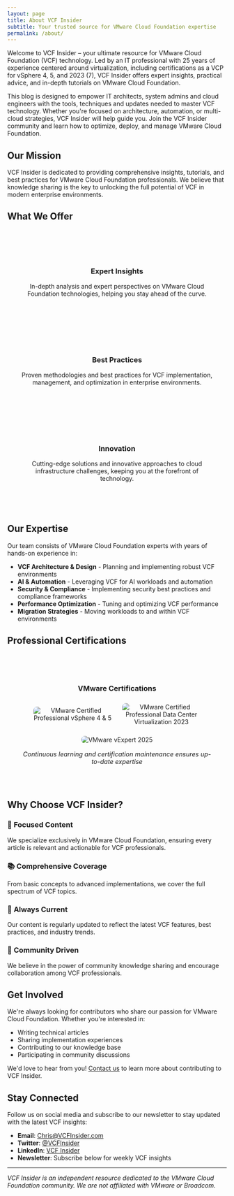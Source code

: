 ```yaml
---
layout: page
title: About VCF Insider
subtitle: Your trusted source for VMware Cloud Foundation expertise
permalink: /about/
---
```


Welcome to VCF Insider – your ultimate resource for VMware Cloud Foundation (VCF) technology. Led by an IT professional with 25 years of experience centered around virtualization, including certifications as a VCP for vSphere 4, 5, and 2023 (7), VCF Insider offers expert insights, practical advice, and in-depth tutorials on VMware Cloud Foundation.

This blog is designed to empower IT architects, system admins and cloud engineers with the tools, techniques and updates needed to master VCF technology. Whether you're focused on architecture, automation, or multi-cloud strategies, VCF Insider will help guide you. Join the VCF Insider community and learn how to optimize, deploy, and manage VMware Cloud Foundation.

## Our Mission

VCF Insider is dedicated to providing comprehensive insights, tutorials, and best practices for VMware Cloud Foundation professionals. We believe that knowledge sharing is the key to unlocking the full potential of VCF in modern enterprise environments.

## What We Offer

<div class="features-grid" style="display: grid; grid-template-columns: repeat(auto-fit, minmax(300px, 1fr)); gap: 2rem; margin: 3rem 0;">

<div class="feature-card" style="background: var(--vmware-light-gray); padding: 2rem; border-radius: var(--border-radius-lg); text-align: center; border: 2px solid var(--vmware-blue);">
    <div style="font-size: 3rem; color: var(--vmware-blue); margin-bottom: 1rem;">
        <i class="fas fa-lightbulb"></i>
    </div>
    <h3 style="color: var(--text-primary); margin-bottom: 1rem;">Expert Insights</h3>
    <p style="color: var(--text-secondary);">In-depth analysis and expert perspectives on VMware Cloud Foundation technologies, helping you stay ahead of the curve.</p>
</div>

<div class="feature-card" style="background: var(--vmware-light-gray); padding: 2rem; border-radius: var(--border-radius-lg); text-align: center; border: 2px solid var(--vmware-green);">
    <div style="font-size: 3rem; color: var(--vmware-green); margin-bottom: 1rem;">
        <i class="fas fa-graduation-cap"></i>
    </div>
    <h3 style="color: var(--text-primary); margin-bottom: 1rem;">Best Practices</h3>
    <p style="color: var(--text-secondary);">Proven methodologies and best practices for VCF implementation, management, and optimization in enterprise environments.</p>
</div>

<div class="feature-card" style="background: var(--vmware-light-gray); padding: 2rem; border-radius: var(--border-radius-lg); text-align: center; border: 2px solid var(--vmware-orange);">
    <div style="font-size: 3rem; color: var(--vmware-orange); margin-bottom: 1rem;">
        <i class="fas fa-rocket"></i>
    </div>
    <h3 style="color: var(--text-primary); margin-bottom: 1rem;">Innovation</h3>
    <p style="color: var(--text-secondary);">Cutting-edge solutions and innovative approaches to cloud infrastructure challenges, keeping you at the forefront of technology.</p>
</div>

</div>

## Our Expertise

Our team consists of VMware Cloud Foundation experts with years of hands-on experience in:

- **VCF Architecture & Design** - Planning and implementing robust VCF environments
- **AI & Automation** - Leveraging VCF for AI workloads and automation
- **Security & Compliance** - Implementing security best practices and compliance frameworks
- **Performance Optimization** - Tuning and optimizing VCF performance
- **Migration Strategies** - Moving workloads to and within VCF environments

## Professional Certifications

<div class="certifications-section" style="background: var(--vmware-light-gray); padding: 2rem; border-radius: var(--border-radius-lg); margin: 2rem 0; text-align: center;">
    <h3 style="color: var(--vmware-blue); margin-bottom: 1.5rem;">VMware Certifications</h3>
    <div class="cert-badges" style="display: flex; justify-content: center; align-items: center; gap: 1.5rem; flex-wrap: wrap;">
        <img src="/assets/images/vcp-4-5-badge.png" alt="VMware Certified Professional vSphere 4 & 5" style="max-width: 180px; height: auto; border-radius: 8px; box-shadow: var(--shadow-medium);">
        <img src="/assets/images/vcp-dcv-2023-badge.png" alt="VMware Certified Professional Data Center Virtualization 2023" style="max-width: 180px; height: auto; border-radius: 8px; box-shadow: var(--shadow-medium);">
        <img src="/assets/images/vexpert-2025-badge.png" alt="VMware vExpert 2025" style="max-width: 180px; height: auto; border-radius: 8px; box-shadow: var(--shadow-medium);">
    </div>
    <p style="color: var(--text-secondary); margin-top: 1rem; font-size: 0.9rem; font-style: italic;">Continuous learning and certification maintenance ensures up-to-date expertise</p>
</div>

## Why Choose VCF Insider?

### 🎯 **Focused Content**
We specialize exclusively in VMware Cloud Foundation, ensuring every article is relevant and actionable for VCF professionals.

### 📚 **Comprehensive Coverage**
From basic concepts to advanced implementations, we cover the full spectrum of VCF topics.

### 🔄 **Always Current**
Our content is regularly updated to reflect the latest VCF features, best practices, and industry trends.

### 🤝 **Community Driven**
We believe in the power of community knowledge sharing and encourage collaboration among VCF professionals.

## Get Involved

We're always looking for contributors who share our passion for VMware Cloud Foundation. Whether you're interested in:

- Writing technical articles
- Sharing implementation experiences
- Contributing to our knowledge base
- Participating in community discussions

We'd love to hear from you! [Contact us](/contact/) to learn more about contributing to VCF Insider.

## Stay Connected

Follow us on social media and subscribe to our newsletter to stay updated with the latest VCF insights:

- **Email**: [Chris@VCFInsider.com](mailto:Chris@VCFInsider.com)
- **Twitter**: [@VCFInsider](https://twitter.com/VCFInsider)
- **LinkedIn**: [VCF Insider](https://linkedin.com/company/vcfinsider)
- **Newsletter**: Subscribe below for weekly VCF insights

---

*VCF Insider is an independent resource dedicated to the VMware Cloud Foundation community. We are not affiliated with VMware or Broadcom.*
